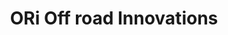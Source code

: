 ---
title: "ORi Off road Innovations"
url: /tallahassee/ori-off-road-innovations/
shop: Autowerkstatt
---